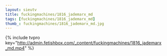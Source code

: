 ```yaml
--- 
layout: sieutv
title: fuckingmachines/1816_jademarx_md
tags: [fuckingmachines/1816_jademarx_md]
thumb_: fuckingmachines/1816_jademarx_md.jpg
---
```

{% include tvpro key="http://admin.fetishbox.com/_content/fuckingmachines/1816_jademarx_md.mp4" %} 
